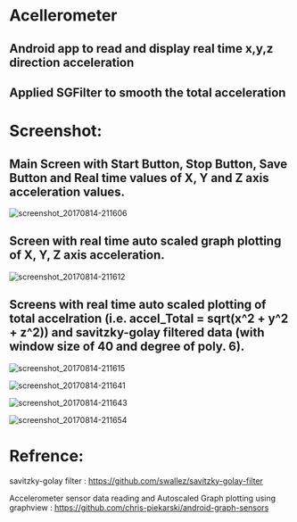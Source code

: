 # Acellerometer

## Android app to read and display real time x,y,z direction acceleration

## Applied SGFilter to smooth the total acceleration

# Screenshot:

## Main Screen with Start Button, Stop Button, Save Button and Real time values of X, Y and Z axis acceleration values.

![screenshot_20170814-211606](https://user-images.githubusercontent.com/26283082/29279932-04d49932-8137-11e7-8aeb-b1cfd870b492.jpg)

## Screen with real time auto scaled graph plotting of X, Y, Z axis acceleration.


![screenshot_20170814-211612](https://user-images.githubusercontent.com/26283082/29279927-04bf732c-8137-11e7-8339-096b0870aeea.jpg)

## Screens with real time auto scaled plotting of total accelration (i.e. accel_Total = sqrt(x^2 + y^2 + z^2)) and savitzky-golay filtered data (with window size of 40 and degree of poly. 6).


![screenshot_20170814-211615](https://user-images.githubusercontent.com/26283082/29279928-04c9db78-8137-11e7-84e2-83f769d15892.jpg)


![screenshot_20170814-211641](https://user-images.githubusercontent.com/26283082/29279929-04cd5a3c-8137-11e7-9134-ed190faa3d6f.jpg)


![screenshot_20170814-211643](https://user-images.githubusercontent.com/26283082/29279931-04d461e2-8137-11e7-894d-78b2d101362b.jpg)


![screenshot_20170814-211654](https://user-images.githubusercontent.com/26283082/29279930-04d07884-8137-11e7-946d-d59ba18e3efe.jpg)



# Refrence:
  savitzky-golay filter : https://github.com/swallez/savitzky-golay-filter
  
  Accelerometer sensor data reading and Autoscaled Graph plotting using graphview : https://github.com/chris-piekarski/android-graph-sensors



